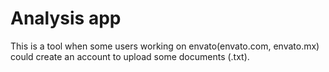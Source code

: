 # Analysis app

This is a tool when some users working on envato(envato.com, envato.mx) could create an account to upload some documents (.txt).



